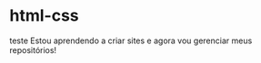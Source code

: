 # html-css
 teste
 Estou aprendendo a criar sites e agora vou gerenciar meus repositórios!
<a href="https://gudaueda.github.io/supernova/exercicios/ex001/index.html">